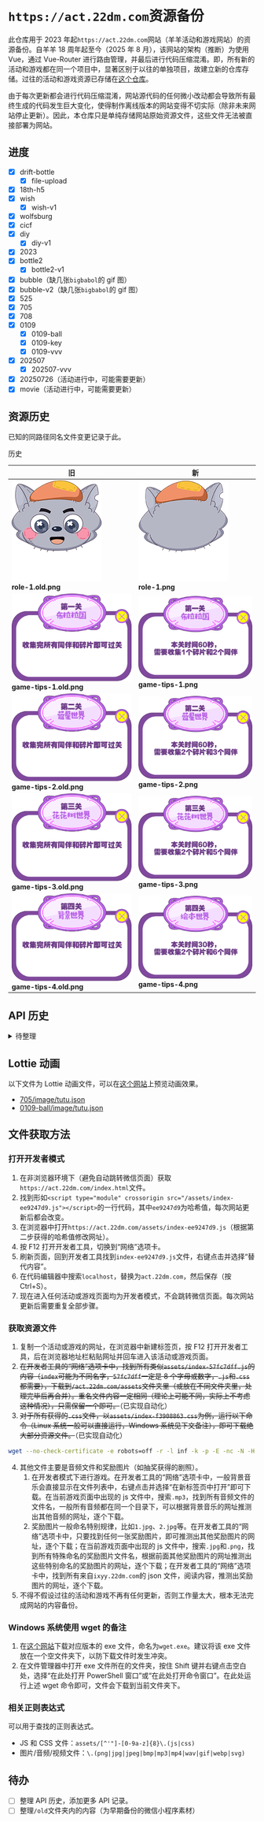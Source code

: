 # `https://act.22dm.com`资源备份

此仓库用于 2023 年起`https://act.22dm.com`网站（羊羊活动和游戏网站）的资源备份。自羊羊 18 周年起至今（2025 年 8 月），该网站的架构（推断）为使用 Vue，通过 Vue-Router 进行路由管理，并最后进行代码压缩混淆。即，所有新的活动和游戏都在同一个项目中，显著区别于以往的单独项目，故建立新的仓库存储。过往的活动和游戏资源已存储在[这个仓库](https://github.com/XYY-huijiwiki/22dm-act)。

由于每次更新都会进行代码压缩混淆，网站源代码的任何微小改动都会导致所有最终生成的代码发生巨大变化，使得制作离线版本的网站变得不切实际（除非未来网站停止更新）。因此，本仓库只是单纯存储网站原始资源文件，这些文件无法被直接部署为网站。

## 进度

- [x] drift-bottle
  - [x] file-upload
- [x] 18th-h5
- [x] wish
  - [x] wish-v1
- [x] wolfsburg
- [x] cicf
- [x] diy
  - [x] diy-v1
- [x] 2023
- [x] bottle2
  - [x] bottle2-v1
- [x] bubble（缺几张`bigbabol`的 gif 图）
- [x] bubble-v2（缺几张`bigbabol`的 gif 图）
- [x] 525
- [x] 705
- [x] 708
- [x] 0109
  - [x] 0109-ball
  - [x] 0109-key
  - [x] 0109-vvv
- [x] 202507
  - [x] 202507-vvv
- [x] 20250726（活动进行中，可能需要更新）
- [x] movie（活动进行中，可能需要更新）

## 资源历史

已知的同路径同名文件变更记录于此。

历史

| 旧                                                                                                                                               | 新                                                                                                                                   |
| ------------------------------------------------------------------------------------------------------------------------------------------------ | ------------------------------------------------------------------------------------------------------------------------------------ |
| ![role-1.old.png](./cpe-oss-h5.oss-cn-shenzhen.aliyuncs.com/h5/202507/vvv/image/icon/role-1.old.png)<br/>**role-1.old.png**                      | ![role-1.png](./cpe-oss-h5.oss-cn-shenzhen.aliyuncs.com/h5/202507/vvv/image/icon/role-1.png)<br/>**role-1.png**                      |
| ![game-tips-1.old.png](./cpe-oss-h5.oss-cn-shenzhen.aliyuncs.com/h5/202507/vvv/image/background/game-tips-1.old.png)<br/>**game-tips-1.old.png** | ![game-tips-1.png](./cpe-oss-h5.oss-cn-shenzhen.aliyuncs.com/h5/202507/vvv/image/background/game-tips-1.png)<br/>**game-tips-1.png** |
| ![game-tips-2.old.png](./cpe-oss-h5.oss-cn-shenzhen.aliyuncs.com/h5/202507/vvv/image/background/game-tips-2.old.png)<br/>**game-tips-2.old.png** | ![game-tips-2.png](./cpe-oss-h5.oss-cn-shenzhen.aliyuncs.com/h5/202507/vvv/image/background/game-tips-2.png)<br/>**game-tips-2.png** |
| ![game-tips-3.old.png](./cpe-oss-h5.oss-cn-shenzhen.aliyuncs.com/h5/202507/vvv/image/background/game-tips-3.old.png)<br/>**game-tips-3.old.png** | ![game-tips-3.png](./cpe-oss-h5.oss-cn-shenzhen.aliyuncs.com/h5/202507/vvv/image/background/game-tips-3.png)<br/>**game-tips-3.png** |
| ![game-tips-4.old.png](./cpe-oss-h5.oss-cn-shenzhen.aliyuncs.com/h5/202507/vvv/image/background/game-tips-4.old.png)<br/>**game-tips-4.old.png** | ![game-tips-4.png](./cpe-oss-h5.oss-cn-shenzhen.aliyuncs.com/h5/202507/vvv/image/background/game-tips-4.png)<br/>**game-tips-4.png** |

## API 历史

<details>

<summary>待整理</summary>

### `init`

```bash
curl 'http://ixyy.22dm.com/cgame/init?activityKey=202507' \
  -H 'Accept: application/json, text/plain, */*' \
  -H 'Accept-Language: de-DE,de;q=0.9,en-GB;q=0.8,en;q=0.7,zh-CN;q=0.6,zh;q=0.5' \
  -H 'Cache-Control: no-cache' \
  -H 'DNT: 1' \
  -H 'Origin: http://127.0.0.1:5500' \
  -H 'Pragma: no-cache' \
  -H 'Proxy-Connection: keep-alive' \
  -H 'Referer: http://127.0.0.1:5500/' \
  -H 'User-Agent: Mozilla/5.0 (iPhone; CPU iPhone OS 16_6 like Mac OS X) AppleWebKit/605.1.15 (KHTML, like Gecko) Version/16.6 Mobile/15E148 Safari/604.1 Edg/138.0.0.0' \
  --insecure
```

#### 2025 年 7 月 5 日 22:00

```json
{
  "code": 0,
  "msg": "Success",
  "data": {
    "k": "197db0ed0115c215e48",
    "playerCount": 0,
    "playCount": 0,
    "extra": {
      "maxLevel": 6,
      "everyLevelScore": 3000,
      "showRank": 0,
      "skin": [1, 1, 1, 1, 1, 1],
      "levelScore": [3, 4, 5, 5, 5, 5],
      "skinTitle": ["布拉拉国", "蓝星世界", "花花树世界", "绘本世界"],
      "puzzleImgList": ["1.jpg", "2.jpg", "3.jpg", "4.jpg"],
      "everyTimeScore": 50,
      "puzzleIdList": [3, 4],
      "everyFindScore": 200,
      "speedFly": 350,
      "levelTime": [60, 60, 60, 60, 60, 60],
      "whiteList": ["ofN_u6nBbWm3k8KmgyWetjEKIGaE"],
      "levetTips": [
        [1, 2],
        [1, 3],
        [1, 4],
        [1, 4],
        [4, 1],
        [2, 3]
      ]
    },
    "playerCountToday": 0,
    "playCountToday": 0
  }
}
```

#### 2025 年 7 月 6 日 19:30

```json
{
  "code": 0,
  "msg": "Success",
  "data": {
    "k": "197df7e3a08f6b18f26",
    "playerCount": 0,
    "playCount": 0,
    "extra": {
      "maxLevel": 7,
      "everyLevelScore": 3000,
      "showRank": 0,
      "skin": [1, 1, 1, 1, 1, 1, 1],
      "levelScore": [3, 4, 5, 5, 5, 5, 5],
      "skinTitle": ["布拉拉国", "蓝星世界", "花花树世界", "绘本世界"],
      "puzzleImgList": [
        "1.jpg",
        "2.jpg",
        "3.jpg",
        "4.jpg",
        "5-0706.jpg",
        "6-0706.jpg"
      ],
      "everyTimeScore": 50,
      "puzzleIdList": [5, 6],
      "everyFindScore": 200,
      "speedFly": 350,
      "levelTime": [60, 60, 60, 60, 60, 60, 60],
      "whiteList": ["ofN_u6nBbWm3k8KmgyWetjEKIGaE"],
      "levetTips": [
        [1, 2],
        [1, 3],
        [1, 4],
        [1, 4],
        [4, 1],
        [2, 3],
        [2, 3]
      ]
    },
    "playerCountToday": 0,
    "playCountToday": 0
  }
}
```

#### 2025 年 7 月 8 日 22:30

```json
{
  "code": 0,
  "msg": "Success",
  "data": {
    "k": "197ea7013822cd53f83",
    "playerCount": 0,
    "playCount": 0,
    "extra": {
      "maxLevel": 7,
      "everyLevelScore": 3000,
      "showRank": 0,
      "skin": [1, 1, 1, 1, 1, 1, 1, 2, 2],
      "levelScore": [3, 4, 5, 5, 5, 5, 5, 6, 6],
      "skinTitle": ["布拉拉国", "蓝星世界", "花花树世界", "绘本世界"],
      "puzzleImgList": [
        "1.jpg",
        "2.jpg",
        "3.jpg",
        "4.jpg",
        "5-0706.jpg",
        "6-0706.jpg",
        "7.jpg",
        "8.jpg",
        "9.jpg",
        "10.jpg"
      ],
      "everyTimeScore": 50,
      "puzzleIdList": [9, 10],
      "everyFindScore": 200,
      "speedFly": 350,
      "levelTime": [60, 60, 60, 60, 60, 60, 60, 60, 50],
      "whiteList": ["ofN_u6nBbWm3k8KmgyWetjEKIGaE"],
      "levetTips": [
        [1, 2],
        [1, 3],
        [1, 4],
        [1, 4],
        [4, 1],
        [2, 3],
        [2, 3],
        [3, 3],
        [3, 3]
      ]
    },
    "playerCountToday": 0,
    "playCountToday": 0
  }
}
```

#### 2025 年 7 月 9 日 23:30

```json
{
  "code": 0,
  "msg": "Success",
  "data": {
    "k": "197efcda99f1841b756",
    "playerCount": 0,
    "playCount": 0,
    "extra": {
      "maxLevel": 10,
      "everyLevelScore": 3000,
      "showRank": 0,
      "skin": [1, 1, 1, 1, 1, 1, 2, 2, 2, 3, 3, 3, 4, 4, 4],
      "levelScore": [3, 4, 5, 5, 5, 5, 5, 6, 6, 6, 6, 6, 6, 6, 6],
      "skinTitle": ["布拉拉国", "蓝星世界", "花花树世界", "绘本世界"],
      "puzzleImgList": [
        "1.jpg",
        "2.jpg",
        "3.jpg",
        "4.jpg",
        "5-0706.jpg",
        "6-0706.jpg",
        "7.jpg",
        "8.jpg",
        "9.jpg",
        "10.jpg",
        "11.jpg",
        "12.jpg",
        "13.jpg",
        "14.jpg",
        "15.jpg",
        "16.jpg",
        "17.jpg",
        "18.jpg",
        "19.jpg",
        "20.jpg",
        "21.jpg",
        "22.jpg"
      ],
      "everyTimeScore": 50,
      "puzzleIdList": [11, 12],
      "everyFindScore": 200,
      "speedFly": 350,
      "levelTime": [60, 60, 60, 60, 60, 60, 60, 60, 60, 60, 60, 60, 60, 60, 60],
      "whiteList": [],
      "levetTips": [
        [1, 2],
        [1, 3],
        [1, 4],
        [1, 4],
        [4, 1],
        [2, 3],
        [2, 3],
        [3, 3],
        [3, 3],
        [2, 4],
        [3, 3],
        [3, 3],
        [3, 3],
        [3, 3],
        [3, 3]
      ],
      "giftTime": 15
    },
    "playerCountToday": 0,
    "playCountToday": 0
  }
}
```

#### 2025 年 7 月 20 日 12:00

```json
{
  "code": 0,
  "msg": "Success",
  "data": {
    "k": "19826033e40c0a94276",
    "playerCount": 0,
    "playCount": 0,
    "extra": {
      "maxLevel": 15,
      "everyLevelScore": 3000,
      "showRank": 1,
      "skin": [1, 1, 1, 1, 1, 1, 2, 2, 2, 3, 3, 3, 4, 4, 4],
      "levelScore": [3, 4, 5, 5, 5, 5, 5, 6, 6, 6, 6, 6, 6, 6, 6],
      "skinTitle": ["布拉拉国", "蓝星世界", "花花树世界", "绘本世界"],
      "puzzleImgList": [
        "1.jpg",
        "2.jpg",
        "3.jpg",
        "4.jpg",
        "5-0706.jpg",
        "6-0706.jpg",
        "7.jpg",
        "8.jpg",
        "9.jpg",
        "10.jpg",
        "11.jpg",
        "12.jpg",
        "13.jpg",
        "14.jpg",
        "15.jpg",
        "16.jpg",
        "17.jpg",
        "18.jpg",
        "19.jpg",
        "20.jpg",
        "21.jpg",
        "22.jpg",
        "23.jpg",
        "24.jpg",
        "25.jpg",
        "26.jpg"
      ],
      "everyTimeScore": 50,
      "puzzleIdList": [15, 16, 17, 18, 19, 20, 21, 22, 23, 24],
      "everyFindScore": 200,
      "speedFly": 350,
      "levelTime": [60, 60, 60, 60, 60, 60, 60, 60, 60, 60, 60, 60, 60, 60, 60],
      "whiteList": [],
      "levetTips": [
        [1, 2],
        [1, 3],
        [1, 4],
        [1, 4],
        [4, 1],
        [2, 3],
        [2, 3],
        [3, 3],
        [3, 3],
        [2, 4],
        [3, 3],
        [3, 3],
        [3, 3],
        [3, 3],
        [3, 3]
      ],
      "giftTime": 15
    },
    "playerCountToday": 0,
    "playCountToday": 0
  }
}
```

#### 2025 年 8 月 6 日 22:00

```json
{
  "code": 0,
  "msg": "Success",
  "data": {
    "k": "1987fb1cca59be6dfb4",
    "playerCount": 0,
    "playCount": 0,
    "extra": {
      "maxLevel": 15,
      "everyLevelScore": 3000,
      "showRank": 1,
      "skin": [1, 1, 1, 1, 1, 1, 2, 2, 2, 3, 3, 3, 4, 4, 4],
      "levelScore": [3, 4, 5, 5, 5, 5, 5, 6, 6, 6, 6, 6, 6, 6, 6],
      "skinTitle": ["布拉拉国", "蓝星世界", "花花树世界", "绘本世界"],
      "puzzleImgList": [
        "1.jpg",
        "2.jpg",
        "3.jpg",
        "4.jpg",
        "5-0706.jpg",
        "6-0706.jpg",
        "7.jpg",
        "8.jpg",
        "9.jpg",
        "10.jpg",
        "11.jpg",
        "12.jpg",
        "13.jpg",
        "14.jpg",
        "15.jpg",
        "16.jpg",
        "17.jpg",
        "18.jpg",
        "19.jpg",
        "20.jpg",
        "21.jpg",
        "22.jpg",
        "23.jpg",
        "24.jpg",
        "25.jpg",
        "26.jpg"
      ],
      "everyTimeScore": 50,
      "puzzleIdList": [15, 16, 17, 18, 19, 20, 21, 22, 23, 24],
      "everyFindScore": 200,
      "speedFly": 350,
      "levelTime": [60, 60, 60, 60, 60, 60, 60, 60, 60, 60, 60, 60, 60, 60, 60],
      "whiteList": [],
      "levetTips": [
        [1, 2],
        [1, 3],
        [1, 4],
        [1, 4],
        [4, 1],
        [2, 3],
        [2, 3],
        [3, 3],
        [3, 3],
        [2, 4],
        [3, 3],
        [3, 3],
        [3, 3],
        [3, 3],
        [3, 3]
      ],
      "giftTime": 15
    },
    "playerCountToday": 0,
    "playCountToday": 0
  }
}
```

</details>

## Lottie 动画

以下文件为 Lottie 动画文件，可以在[这个网站](https://openlottiepreviewer.com)上预览动画效果。

- [705/image/tutu.json](./cpe-app-oss.oss-cn-shenzhen.aliyuncs.com/h5/705/image/tutu.json)
- [0109-ball/image/tutu.json](./cpe-app-oss.oss-cn-shenzhen.aliyuncs.com/h5/0109-ball/image/tutu.json)

## 文件获取方法

### 打开开发者模式

1. 在非浏览器环境下（避免自动跳转微信页面）获取`https://act.22dm.com/index.html`文件。
2. 找到形如`<script type="module" crossorigin src="/assets/index-ee9247d9.js"></script>`的一行代码，其中`ee9247d9`为哈希值，每次网站更新后都会改变。
3. 在浏览器中打开`https://act.22dm.com/assets/index-ee9247d9.js`（根据第二步获得的哈希值修改网址）。
4. 按 F12 打开开发者工具，切换到“网络”选项卡。
5. 刷新页面，回到开发者工具找到`index-ee9247d9.js`文件，右键点击并选择“替代内容”。
6. 在代码编辑器中搜索`localhost`，替换为`act.22dm.com`，然后保存（按 Ctrl+S）。
7. 现在进入任何活动或游戏页面均为开发者模式，不会跳转微信页面。每次网站更新后需要重复全部步骤。

### 获取资源文件

1. 复制一个活动或游戏的网址，在浏览器中新建标签页，按 F12 打开开发者工具，后在浏览器地址栏粘贴网址并回车进入该活动或游戏页面。
2. <del>在开发者工具的“网络”选项卡中，找到所有类似`assets/index-57fc7dff.js`的内容（`index`可能为不同名字，`57fc7dff`一定是 8 个字母或数字，`.js`和`.css`都需要），下载到`/act.22dm.com/assets`文件夹里（或放在不同文件夹里，处理完毕后再合并）。重名文件内容一定相同（理论上可能不同，实际上不考虑这种情况），只需保留一个即可。</del>（已实现自动化）
3. <del>对于所有获得的`.css`文件，以`assets/index-f3908863.css`为例，运行以下命令（Linux 系统一般可以直接运行，Windows 系统见下文备注），即可下载绝大部分资源文件。</del>（已实现自动化）

```bash
wget --no-check-certificate -e robots=off -r -l inf -k -p -E -nc -N -H -P . https://act.22dm.com/assets/index-f3908863.css
```

4. 其他文件主要是音频文件和奖励图片（如抽奖获得的剧照）。
   1. 在开发者模式下进行游戏。在开发者工具的“网络”选项卡中，一般背景音乐会直接显示在文件列表中，右键点击并选择“在新标签页中打开”即可下载。在当前游戏页面中出现的 js 文件中，搜索`.mp3`，找到所有音频文件的文件名，一般所有音频都在同一个目录下，可以根据背景音乐的网址推测出其他音频的网址，逐个下载。
   2. 奖励图片一般命名特别规律，比如`1.jpg`、`2.jpg`等。在开发者工具的“网络”选项卡中，只要找到任何一张奖励图片，即可推测出其他奖励图片的网址，逐个下载；在当前游戏页面中出现的 js 文件中，搜索`.jpg`和`.png`，找到所有特殊命名的奖励图片文件名，根据前面其他奖励图片的网址推测出这些特别命名的奖励图片的网址，逐个下载；在开发者工具的“网络”选项卡中，找到所有来自`ixyy.22dm.com`的 json 文件，阅读内容，推测出奖励图片的网址，逐个下载。
5. 不得不假设过往的活动和游戏不再有任何更新，否则工作量太大，根本无法完成网站的内容备份。

### Windows 系统使用 wget 的备注

1. 在[这个网站](https://eternallybored.org/misc/wget/)下载对应版本的 exe 文件，命名为`wget.exe`。建议将该 exe 文件放在一个空文件夹下，以防下载文件时发生冲突。
2. 在文件管理器中打开 exe 文件所在的文件夹，按住 Shift 键并右键点击空白处，选择“在此处打开 PowerShell 窗口”或“在此处打开命令窗口”。在此处运行上述 wget 命令即可，文件会下载到当前文件夹下。

### 相关正则表达式

可以用于查找的正则表达式。

- JS 和 CSS 文件：`assets/[^'"]-[0-9a-z]{8}\.(js|css)`
- 图片/音频/视频文件：`\.(png|jpg|jpeg|bmp|mp3|mp4|wav|gif|webp|svg)`

## 待办

- [ ] 整理 API 历史，添加更多 API 记录。
- [ ] 整理`/old`文件夹内的内容（为早期备份的微信小程序素材）
